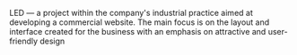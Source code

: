 LED — a project within the company's industrial practice aimed at developing a commercial website. The main focus is on the layout and interface created for the business with an emphasis on attractive and user-friendly design
